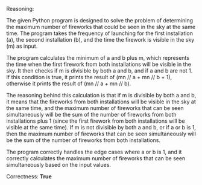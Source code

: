 Reasoning:

The given Python program is designed to solve the problem of determining the maximum number of fireworks that could be seen in the sky at the same time. The program takes the frequency of launching for the first installation (a), the second installation (b), and the time the firework is visible in the sky (m) as input.

The program calculates the minimum of a and b plus m, which represents the time when the first firework from both installations will be visible in the sky. It then checks if m is divisible by both a and b, and if a and b are not 1. If this condition is true, it prints the result of (mn // a + mn // b + 1), otherwise it prints the result of (mn // a + mn // b).

The reasoning behind this calculation is that if m is divisible by both a and b, it means that the fireworks from both installations will be visible in the sky at the same time, and the maximum number of fireworks that can be seen simultaneously will be the sum of the number of fireworks from both installations plus 1 (since the first firework from both installations will be visible at the same time). If m is not divisible by both a and b, or if a or b is 1, then the maximum number of fireworks that can be seen simultaneously will be the sum of the number of fireworks from both installations.

The program correctly handles the edge cases where a or b is 1, and it correctly calculates the maximum number of fireworks that can be seen simultaneously based on the input values.

Correctness: **True**